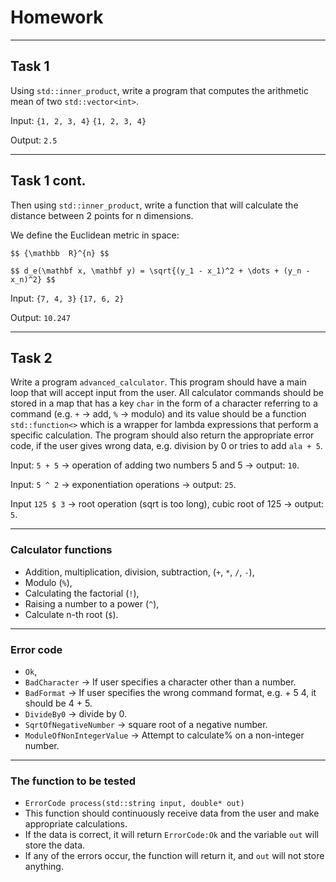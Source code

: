 <!-- .slide: data-background="#111111" -->

# Homework

___

## Task 1

Using `std::inner_product`, write a program that computes the arithmetic mean of two `std::vector<int>`.

Input: `{1, 2, 3, 4}` `{1, 2, 3, 4}`
<!-- .element: class="fragment fade-in" -->

Output: `2.5`
<!-- .element: class="fragment fade-in" -->

___

## Task 1 cont.

Then using `std::inner_product`, write a function that will calculate the distance between 2 points for n dimensions.

We define the Euclidean metric in space:
<!-- .element: class="fragment fade-in" -->

`$$ {\mathbb  R}^{n} $$`
<!-- .element: class="fragment fade-in" -->

`$$ d_e(\mathbf x, \mathbf y) = \sqrt{(y_1 - x_1)^2 + \dots + (y_n - x_n)^2} $$`
<!-- .element: class="fragment fade-in" -->

Input: `{7, 4, 3}` `{17, 6, 2}`
<!-- .element: class="fragment fade-in" -->

Output: `10.247`
<!-- .element: class="fragment fade-in" -->

___

## Task 2

Write a program `advanced_calculator`. This program should have a main loop that will accept input from the user. All calculator commands should be stored in a map that has a key `char` in the form of a character referring to a command (e.g. `+` -> add, `%` -> modulo) and its value should be a function `std::function<>` which is a wrapper for lambda expressions that perform a specific calculation. The program should also return the appropriate error code, if the user gives wrong data, e.g. division by 0 or tries to add `ala + 5`.

Input: `5 + 5` -> operation of adding two numbers 5 and 5 -> output: `10`.
<!-- .element: class="fragment fade-in" -->
Input: `5 ^ 2` -> exponentiation operations -> output: `25`.
<!-- .element: class="fragment fade-in" -->
Input `125 $ 3` -> root operation (sqrt is too long), cubic root of 125 -> output: `5`.
<!-- .element: class="fragment fade-in" -->
___

### Calculator functions

* <!-- .element: class="fragment fade-in" --> Addition, multiplication, division, subtraction, (<code>+</code>, <code>*</code>, <code>/</code>, <code>-</code>),
* <!-- .element: class="fragment fade-in" --> Modulo (<code>%</code>),
* <!-- .element: class="fragment fade-in" --> Calculating the factorial (<code>!</code>),
* <!-- .element: class="fragment fade-in" --> Raising a number to a power (<code>^</code>),
* <!-- .element: class="fragment fade-in" --> Calculate n-th root (<code>$</code>).
  
___

### Error code

* <!-- .element: class="fragment fade-in" --> <code>Ok</code>,
* <!-- .element: class="fragment fade-in" --> <code>BadCharacter</code> -> If user specifies a character other than a number.
* <!-- .element: class="fragment fade-in" --> <code>BadFormat</code> -> If user specifies the wrong command format, e.g. + 5 4, it should be 4 + 5.
* <!-- .element: class="fragment fade-in" --> <code>DivideBy0</code> -> divide by 0.
* <!-- .element: class="fragment fade-in" --> <code>SqrtOfNegativeNumber</code> -> square root of a negative number.
* <!-- .element: class="fragment fade-in" --> <code>ModuleOfNonIntegerValue</code> -> Attempt to calculate% on a non-integer number.

___

### The function to be tested

* `ErrorCode process(std::string input, double* out)`
* This function should continuously receive data from the user and make appropriate calculations.
* If the data is correct, it will return `ErrorCode:Ok` and the variable `out` will store the data.
* If any of the errors occur, the function will return it, and `out` will not store anything.
